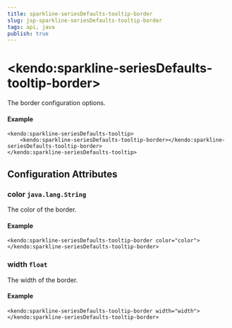 ```yaml
---
title: sparkline-seriesDefaults-tooltip-border
slug: jsp-sparkline-seriesDefaults-tooltip-border
tags: api, java
publish: true
---
```


# \<kendo:sparkline-seriesDefaults-tooltip-border\>

The border configuration options.

#### Example
    <kendo:sparkline-seriesDefaults-tooltip>
        <kendo:sparkline-seriesDefaults-tooltip-border></kendo:sparkline-seriesDefaults-tooltip-border>
    </kendo:sparkline-seriesDefaults-tooltip>

## Configuration Attributes

### color `java.lang.String`

The color of the border.

#### Example
    <kendo:sparkline-seriesDefaults-tooltip-border color="color">
    </kendo:sparkline-seriesDefaults-tooltip-border>

### width `float`

The width of the border.

#### Example
    <kendo:sparkline-seriesDefaults-tooltip-border width="width">
    </kendo:sparkline-seriesDefaults-tooltip-border>

